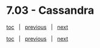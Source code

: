 # 7.03 - Cassandra

[toc](June_2021.md) &nbsp; |  &nbsp; [previous](7_02_mongodb.md) &nbsp; | &nbsp; [next](7_04_table.md) &nbsp;



[toc](June_2021.md) &nbsp; |  &nbsp; [previous](7_02_mongodb.md) &nbsp; | &nbsp; [next](7_04_table.md) &nbsp;
